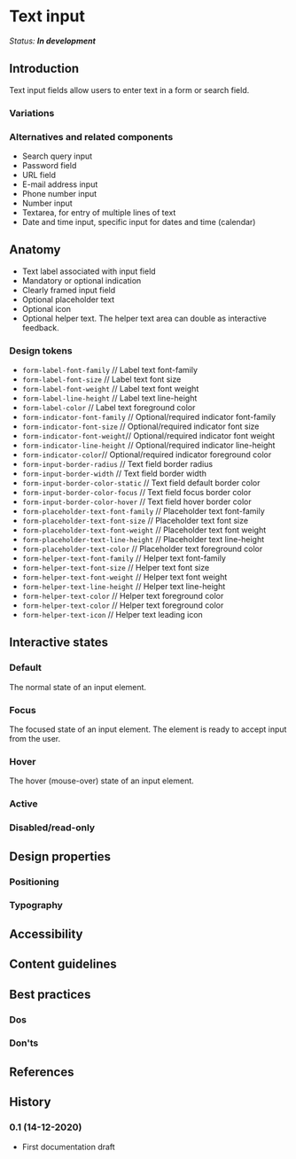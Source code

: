 # Text input

_Status: **In development**_

## Introduction

Text input fields allow users to enter text in a form or search field.

### Variations

### Alternatives and related components

* Search query input
* Password field
* URL field
* E-mail address input
* Phone number input
* Number input
* Textarea, for entry of multiple lines of text
* Date and time input, specific input for dates and time (calendar)

## Anatomy

* Text label associated with input field
* Mandatory or optional indication
* Clearly framed input field
* Optional placeholder text
* Optional icon
* Optional helper text. The helper text area can double as interactive feedback.

### Design tokens

* `form-label-font-family` // Label text font-family
* `form-label-font-size` // Label text font size
* `form-label-font-weight` // Label text font weight
* `form-label-line-height` // Label text line-height
* `form-label-color` // Label text foreground color
* `form-indicator-font-family` // Optional/required indicator font-family
* `form-indicator-font-size` // Optional/required indicator font size
* `form-indicator-font-weight`// Optional/required indicator font weight
* `form-indicator-line-height` // Optional/required indicator line-height
* `form-indicator-color`// Optional/required indicator foreground color
* `form-input-border-radius` // Text field border radius
* `form-input-border-width` // Text field border width
* `form-input-border-color-static` // Text field default border color
* `form-input-border-color-focus` // Text field focus border color
* `form-input-border-color-hover` // Text field hover border color
* `form-placeholder-text-font-family` // Placeholder text font-family
* `form-placeholder-text-font-size` // Placeholder text font size
* `form-placeholder-text-font-weight` // Placeholder text font weight
* `form-placeholder-text-line-height` // Placeholder text line-height
* `form-placeholder-text-color` // Placeholder text foreground color
* `form-helper-text-font-family` // Helper text font-family
* `form-helper-text-font-size` // Helper text font size
* `form-helper-text-font-weight` // Helper text font weight
* `form-helper-text-line-height` // Helper text line-height
* `form-helper-text-color` // Helper text foreground color
* `form-helper-text-color` // Helper text foreground color
* `form-helper-text-icon` // Helper text leading icon

## Interactive states

### Default

The normal state of an input element.

### Focus

The focused state of an input element. The element is ready to accept input from the user.

### Hover

The hover (mouse-over) state of an input element.

### Active

### Disabled/read-only

## Design properties

### Positioning

### Typography

## Accessibility

## Content guidelines

## Best practices

### Dos

### Don'ts

## References

## History

### 0.1 (14-12-2020)

* First documentation draft
